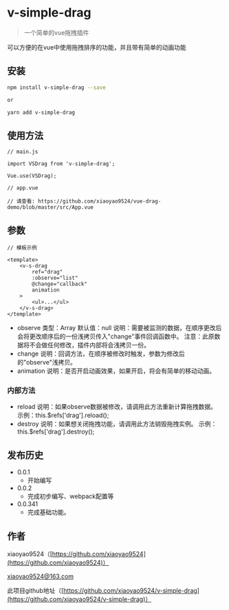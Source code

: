 # v-simple-drag
> 一个简单的vue拖拽插件

可以方便的在vue中使用拖拽排序的功能，并且带有简单的动画功能

## 安装

```sh
npm install v-simple-drag --save 

or 

yarn add v-simple-drag
```


## 使用方法
```
// main.js

import VSDrag from 'v-simple-drag';

Vue.use(VSDrag);

// app.vue

// 请查看: https://github.com/xiaoyao9524/vue-drag-demo/blob/master/src/App.vue

```

## 参数
```
// 模板示例

<template>
    <v-s-drag
        ref="drag"
        :observe="list"
        @change="callback"
        animation
    >
        <ul>...</ul>
    </v-s-drag>
</template>
```

* observe
    类型：Array
    默认值：null
    说明：需要被监测的数据，在顺序更改后会将更改顺序后的一份浅拷贝传入"change"事件回调函数中。
    注意：此原数据将不会做任何修改，插件内部将会浅拷贝一份。
* change
    说明：回调方法，在顺序被修改时触发，参数为修改后的"observe"浅拷贝。
* animation
    说明：是否开启动画效果，如果开启，将会有简单的移动动画。

### 内部方法

* reload
    说明：如果observe数据被修改，请调用此方法重新计算拖拽数据。
    示例：this.$refs['drag'].reload();
* destroy
    说明：如果想关闭拖拽功能，请调用此方法销毁拖拽实例。
    示例：this.$refs['drag'].destroy();

## 发布历史

* 0.0.1
    * 开始编写
* 0.0.2
    * 完成初步编写、webpack配置等
* 0.0.341
    * 完成基础功能。

## 作者

xiaoyao9524（[https://github.com/xiaoyao9524](https://github.com/xiaoyao9524)）

xiaoyao9524@163.com

此项目github地址（[https://github.com/xiaoyao9524/v-simple-drag](https://github.com/xiaoyao9524/v-simple-drag)）
